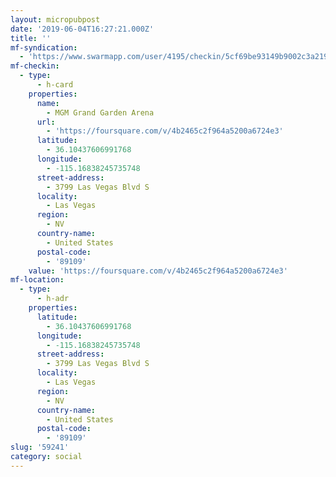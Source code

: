 ```yaml
---
layout: micropubpost
date: '2019-06-04T16:27:21.000Z'
title: ''
mf-syndication:
  - 'https://www.swarmapp.com/user/4195/checkin/5cf69be93149b9002c3a2198'
mf-checkin:
  - type:
      - h-card
    properties:
      name:
        - MGM Grand Garden Arena
      url:
        - 'https://foursquare.com/v/4b2465c2f964a5200a6724e3'
      latitude:
        - 36.10437606991768
      longitude:
        - -115.16838245735748
      street-address:
        - 3799 Las Vegas Blvd S
      locality:
        - Las Vegas
      region:
        - NV
      country-name:
        - United States
      postal-code:
        - '89109'
    value: 'https://foursquare.com/v/4b2465c2f964a5200a6724e3'
mf-location:
  - type:
      - h-adr
    properties:
      latitude:
        - 36.10437606991768
      longitude:
        - -115.16838245735748
      street-address:
        - 3799 Las Vegas Blvd S
      locality:
        - Las Vegas
      region:
        - NV
      country-name:
        - United States
      postal-code:
        - '89109'
slug: '59241'
category: social
---
```

